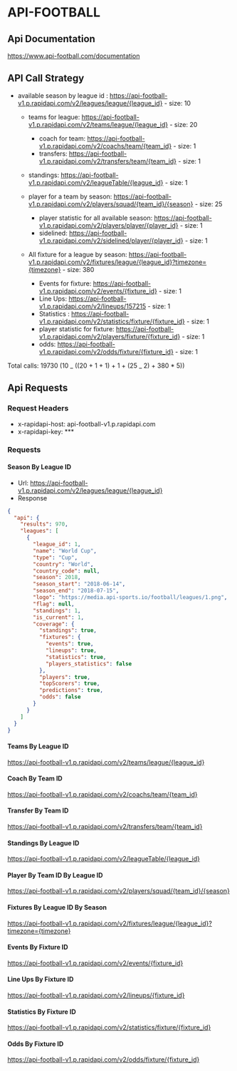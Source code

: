 # API-FOOTBALL

## Api Documentation

https://www.api-football.com/documentation

## API Call Strategy

- available season by league id : https://api-football-v1.p.rapidapi.com/v2/leagues/league/{league_id} - size: 10

  - teams for league: https://api-football-v1.p.rapidapi.com/v2/teams/league/{league_id} - size: 20

    - coach for team: https://api-football-v1.p.rapidapi.com/v2/coachs/team/{team_id} - size: 1
    - transfers: https://api-football-v1.p.rapidapi.com/v2/transfers/team/{team_id} - size: 1

  - standings: https://api-football-v1.p.rapidapi.com/v2/leagueTable/{league_id} - size: 1
  - player for a team by season: https://api-football-v1.p.rapidapi.com/v2/players/squad/{team_id}/{season} - size: 25

    - player statistic for all available season: https://api-football-v1.p.rapidapi.com/v2/players/player/{player_id} - size: 1
    - sidelined: https://api-football-v1.p.rapidapi.com/v2/sidelined/player/{player_id} - size: 1

  - All fixture for a league by season: https://api-football-v1.p.rapidapi.com/v2/fixtures/league/{league_id}?timezone={timezone} - size: 380
    - Events for fixture: https://api-football-v1.p.rapidapi.com/v2/events/{fixture_id} - size: 1
    - Line Ups: https://api-football-v1.p.rapidapi.com/v2/lineups/157215 - size: 1
    - Statistics : https://api-football-v1.p.rapidapi.com/v2/statistics/fixture/{fixture_id} - size: 1
    - player statistic for fixture: https://api-football-v1.p.rapidapi.com/v2/players/fixture/{fixture_id} - size: 1
    - odds: https://api-football-v1.p.rapidapi.com/v2/odds/fixture/{fixture_id} - size: 1

Total calls: 19730 (10 _ ((20 + 1 + 1) + 1 + (25 _ 2) + 380 \* 5))

## Api Requests

### Request Headers

- x-rapidapi-host: api-football-v1.p.rapidapi.com
- x-rapidapi-key: \*\*\*

### Requests

#### Season By League ID

- Url: https://api-football-v1.p.rapidapi.com/v2/leagues/league/{league_id}
- Response

```json
{
  "api": {
    "results": 970,
    "leagues": [
      {
        "league_id": 1,
        "name": "World Cup",
        "type": "Cup",
        "country": "World",
        "country_code": null,
        "season": 2018,
        "season_start": "2018-06-14",
        "season_end": "2018-07-15",
        "logo": "https://media.api-sports.io/football/leagues/1.png",
        "flag": null,
        "standings": 1,
        "is_current": 1,
        "coverage": {
          "standings": true,
          "fixtures": {
            "events": true,
            "lineups": true,
            "statistics": true,
            "players_statistics": false
          },
          "players": true,
          "topScorers": true,
          "predictions": true,
          "odds": false
        }
      }
    ]
  }
}
```

#### Teams By League ID

https://api-football-v1.p.rapidapi.com/v2/teams/league/{league_id}

#### Coach By Team ID

https://api-football-v1.p.rapidapi.com/v2/coachs/team/{team_id}

#### Transfer By Team ID

https://api-football-v1.p.rapidapi.com/v2/transfers/team/{team_id}

#### Standings By League ID

https://api-football-v1.p.rapidapi.com/v2/leagueTable/{league_id}

#### Player By Team ID By League ID

https://api-football-v1.p.rapidapi.com/v2/players/squad/{team_id}/{season}

#### Fixtures By League ID By Season

https://api-football-v1.p.rapidapi.com/v2/fixtures/league/{league_id}?timezone={timezone}

#### Events By Fixture ID

https://api-football-v1.p.rapidapi.com/v2/events/{fixture_id}

#### Line Ups By Fixture ID

https://api-football-v1.p.rapidapi.com/v2/lineups/{fixture_id}

#### Statistics By Fixture ID

https://api-football-v1.p.rapidapi.com/v2/statistics/fixture/{fixture_id}

#### Odds By Fixture ID

https://api-football-v1.p.rapidapi.com/v2/odds/fixture/{fixture_id}
